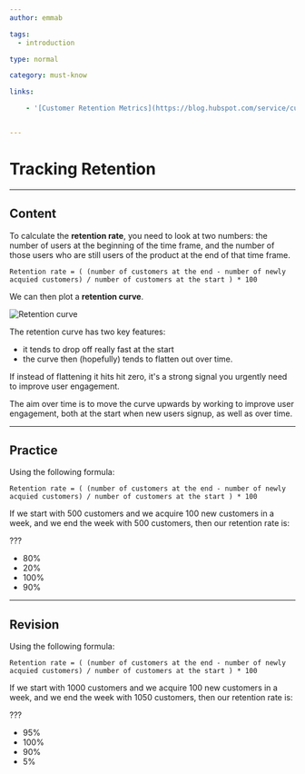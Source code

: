 ```yaml
---
author: emmab

tags:
  - introduction

type: normal

category: must-know

links:

	- '[Customer Retention Metrics](https://blog.hubspot.com/service/customer-retention-metrics){website}'


---
```

# Tracking Retention

---
## Content

To calculate the **retention rate**, you need to look at two numbers: the number of users at the beginning of the time frame, and the number of those users who are still users of the product at the end of that time frame.

```
Retention rate = ( (number of customers at the end - number of newly acquied customers) / number of customers at the start ) * 100
```

We can then plot a **retention curve**.

![Retention curve](https://img.enkipro.com/c8a08183f1e63872e4883cb30660d6bd.png)

The retention curve has two key features:

- it tends to drop off really fast at the start
- the curve then (hopefully) tends to flatten out over time. 

If instead of flattening it hits hit zero, it's a strong signal you urgently need to improve user engagement.

The aim over time is to move the curve upwards by working to improve user engagement, both at the start when new users signup, as well as over time.


---
## Practice

Using the following formula:

```
Retention rate = ( (number of customers at the end - number of newly acquied customers) / number of customers at the start ) * 100
```

If we start with 500 customers and we acquire 100 new customers in a week, and we end the week with 500 customers, then our retention rate is:

???

- 80%
- 20%
- 100%
- 90%

---
## Revision

Using the following formula:

```
Retention rate = ( (number of customers at the end - number of newly acquied customers) / number of customers at the start ) * 100
```

If we start with 1000 customers and we acquire 100 new customers in a week, and we end the week with 1050 customers, then our retention rate is:

???

- 95%
- 100%
- 90% 
- 5%